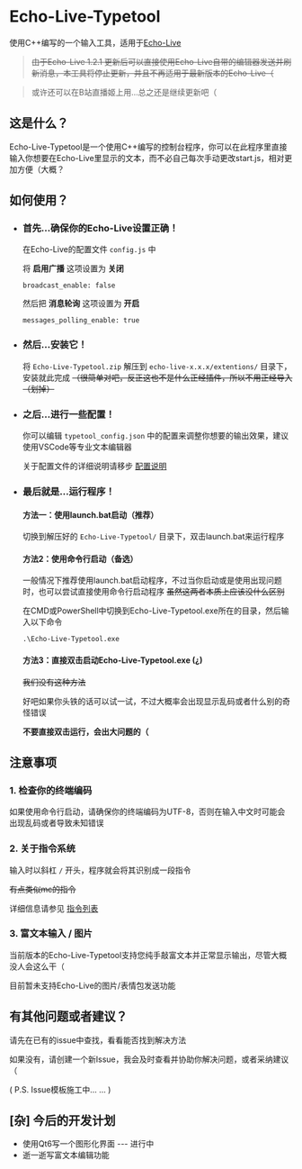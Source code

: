 # Echo-Live-Typetool

使用C++编写的一个输入工具，适用于[Echo-Live](https://github.com/sheep-realms/Echo-Live)

>~~由于Echo-Live 1.2.1 更新后可以直接使用Echo-Live自带的编辑器发送并刷新消息，本工具将停止更新，并且不再适用于最新版本的Echo-Live（~~ 

>或许还可以在B站直播姬上用...总之还是继续更新吧（



## 这是什么？

Echo-Live-Typetool是一个使用C++编写的控制台程序，你可以在此程序里直接输入你想要在Echo-Live里显示的文本，而不必自己每次手动更改start.js，相对更加方便（大概？


## 如何使用？

- ### 首先...确保你的Echo-Live设置正确！

    在Echo-Live的配置文件 `config.js` 中

    将 **启用广播** 这项设置为 **关闭**

    `broadcast_enable: false`

    然后把 **消息轮询** 这项设置为 **开启**

    `messages_polling_enable: true`

- ### 然后...安装它！

    将 `Echo-Live-Typetool.zip` 解压到 `echo-live-x.x.x/extentions/` 目录下，安装就此完成 ~~（很简单对吧，反正这也不是什么正经插件，所以不用正经导入（划掉）~~

- ### 之后...进行一些配置！

    你可以编辑 `typetool_config.json` 中的配置来调整你想要的输出效果，建议使用VSCode等专业文本编辑器

    关于配置文件的详细说明请移步 [配置说明](https://github.com/RaySky-Rt/Echo-Live-Typetool/blob/master/docs/CONFIG_DOCS.md)

- ### 最后就是...运行程序！
    #### 方法一：使用launch.bat启动（推荐）

    切换到解压好的 `Echo-Live-Typetool/` 目录下，双击launch.bat来运行程序

    #### 方法2：使用命令行启动（备选）

    一般情况下推荐使用launch.bat启动程序，不过当你启动或是使用出现问题时，也可以尝试直接使用命令行启动程序 ~~虽然这两者本质上应该没什么区别~~

    在CMD或PowerShell中切换到Echo-Live-Typetool.exe所在的目录，然后输入以下命令

    `.\Echo-Live-Typetool.exe`

    #### 方法3：直接双击启动Echo-Live-Typetool.exe (¿)

    ~~我们没有这种方法~~ 
    
    好吧如果你头铁的话可以试一试，不过大概率会出现显示乱码或者什么别的奇怪错误 
    
    **不要直接双击运行，会出大问题的（**

## 注意事项

### **1.** 检查你的终端编码

如果使用命令行启动，请确保你的终端编码为UTF-8，否则在输入中文时可能会出现乱码或者导致未知错误

### **2.** 关于指令系统


输入时以斜杠 `/` 开头，程序就会将其识别成一段指令

~~有点类似mc的指令~~

详细信息请参见 [指令列表](https://github.com/RaySky-Rt/Echo-Live-Typetool/blob/master/docs/COMMANDS.md)

### **3.** 富文本输入 / 图片

当前版本的Echo-Live-Typetool支持您纯手敲富文本并正常显示输出，尽管大概没人会这么干（

目前暂未支持Echo-Live的图片/表情包发送功能

## 有其他问题或者建议？

请先在已有的issue中查找，看看能否找到解决方法

如果没有，请创建一个新Issue，我会及时查看并协助你解决问题，或者采纳建议（

( P.S. Issue模板施工中... ... )

## [杂] 今后的开发计划

- 使用Qt6写一个图形化界面 --- 进行中
- 逝一逝写富文本编辑功能